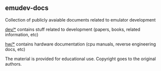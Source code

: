 emudev-docs
-----------
Collection of publicly avaiable documents related to emulator development


[dev/*](dev) contains stuff related to development (papers, books, related information, etc)

[hw/*](hw) contains hardware documentation (cpu manuals, reverse engineering docs, etc)

The material is provided for educational use. Copyright goes to the original authors.